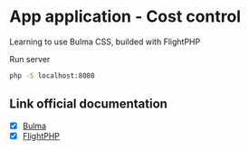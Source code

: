 # App application - Cost control

Learning to use Bulma CSS, builded with FlightPHP

Run server

```bash
php -S localhost:8080
```
## Link official documentation

- [x] [Bulma](https://bulma.io/)
- [X] [FlightPHP](https://flightphp.com/)
